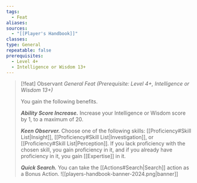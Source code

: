 ```yaml
---
tags:
  - Feat
aliases: 
sources:
  - "[[Player's Handbook]]"
classes: 
type: General
repeatable: false
prerequisites:
  - Level 4+
  - Intelligence or Wisdom 13+
---
```

>[!feat] Observant
>_General Feat (Prerequisite: Level 4+, Intelligence or Wisdom 13+)_
>
>You gain the following benefits.
>
>**_Ability Score Increase._** Increase your Intelligence or Wisdom score by 1, to a maximum of 20.
>
>**_Keen Observer._** Choose one of the following skills: [[Proficiency#Skill List\|Insight]], [[Proficiency#Skill List\|Investigation]], or [[Proficiency#Skill List\|Perception]]. If you lack proficiency with the chosen skill, you gain proficiency in it, and if you already have proficiency in it, you gain [[Expertise]] in it.
>
>**_Quick Search._** You can take the [[Actions#Search\|Search]] action as a Bonus Action.
![[players-handbook-banner-2024.png|banner]]